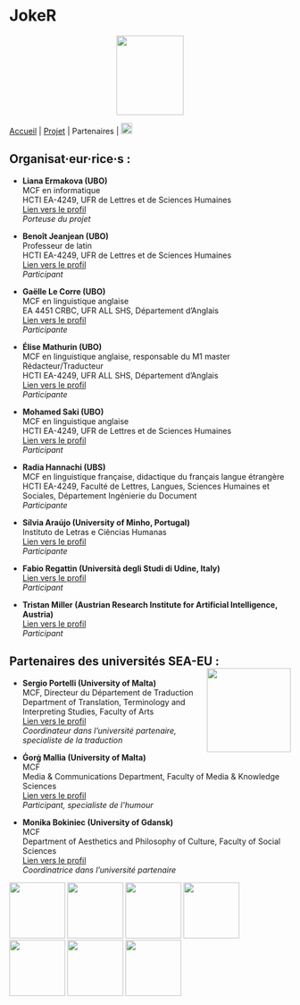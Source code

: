 # JokeR
<p align="center">
  <img src="Joker.png" width="120" height="142">
</p>

[Accueil](index) | [Projet](projet) | Partenaires | [<img src="drapeau EN.png" width="20">](/FR)

## Organisat·eur·rice·s :
* **Liana Ermakova (UBO)**
<br>MCF en informatique
<br>HCTI EA-4249, UFR de Lettres et de Sciences Humaines
<br>[Lien vers le profil](https://www.univ-brest.fr/hcti/menu/Membres/Enseignants-chercheurs/Ermakova--Liana)
<br>*Porteuse du projet*

* **Benoît Jeanjean (UBO)**
<br>Professeur de latin
<br>HCTI EA-4249, UFR de Lettres et de Sciences Humaines
<br>[Lien vers le profil](https://www.univ-brest.fr/hcti/menu/Membres/Enseignants-chercheurs/Jeanjean__Benoit)
<br>*Participant*

* **Gaëlle Le Corre (UBO)**
<br>MCF en linguistique anglaise
<br>EA 4451 CRBC, UFR ALL SHS, Département d’Anglais
<br>[Lien vers le profil](https://www.univ-brest.fr/crbc/menu/Membres+du+laboratoire/Enseignants-chercheurs/Ga-lle-Le-Corre)
<br>*Participante*

* **Élise Mathurin (UBO)**
<br>MCF en linguistique anglaise, responsable du M1 master Rédacteur/Traducteur
<br>HCTI EA-4249, UFR ALL SHS, Département d’Anglais
<br>[Lien vers le profil](https://www.univ-brest.fr/hcti/menu/Membres/Enseignants-chercheurs/Mathurin--Elise)
<br>*Participante*

* **Mohamed Saki (UBO)**
<br>MCF en linguistique anglaise
<br>HCTI EA-4249, UFR de Lettres et de Sciences Humaines
<br>[Lien vers le profil](https://www.univ-brest.fr/hcti/menu/Membres/Enseignants-chercheurs/Saki--Mohamed)
<br>*Participant*

* **Radia Hannachi (UBS)**
<br>MCF en linguistique française, didactique du français langue étrangère
<br>HCTI EA-4249, Faculté de Lettres, Langues, Sciences Humaines et Sociales, Département Ingénierie du Document
<br>*Participante*

* **Sílvia Araújo (University of Minho, Portugal)**
<br>Instituto de Letras e Ciências Humanas
<br>[Lien vers le profil](http://cehum.ilch.uminho.pt/researchers/25)
<br>*Participante*

* **Fabio Regattin (Università degli Studi di Udine, Italy)**
<br>[Lien vers le profil](https://scholar.google.com/citations?user=6F5BfbIAAAAJ&hl=it)
<br>*Participant*

* **Tristan Miller (Austrian Research Institute for Artificial Intelligence, Austria)**
<br>[Lien vers le profil](https://logological.org/)
<br>*Participant*

## Partenaires des universités SEA-EU : <img align="right" width="150" height="150" src="SEA-EU.png">
* **Sergio Portelli (University of Malta)**
<br>MCF, Directeur du Département de Traduction
<br>Department of Translation, Terminology and Interpreting Studies, Faculty of Arts
<br>[Lien vers le profil](https://www.um.edu.mt/profile/sergioportelli)
<br>*Coordinateur dans l’université partenaire, specialiste de la traduction*

* **Ġorġ Mallia (University of Malta)**
<br>MCF
<br>Media & Communications Department, Faculty of Media & Knowledge Sciences
<br>[Lien vers le profil](https://www.um.edu.mt/profile/gorgmallia)
<br>*Participant, specialiste de l'humour*

* **Monika Bokiniec (University of Gdansk)**
<br>MCF
<br>Department of Aesthetics and Philosophy of Culture, Faculty of Social Sciences
<br>[Lien vers le profil](https://ug.edu.pl/pracownik/413/monika_bokiniec)
<br>*Coordinatrice dans l’université partenaire*

<img src="UBO.png" width="100"> <img src="Cehum.png" width="100"> <img src="Università - Malta.png" width="100"> <img src="Università - UDINE.png" width="100"> <img src="University of Gdansk.png" width="100"> <img src="OFAI.png" width="100"> <img src="UBS.png" width="100">
